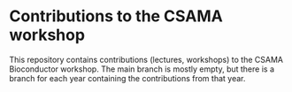 # Contributions to the CSAMA workshop

This repository contains contributions (lectures, workshops) to the CSAMA
Bioconductor workshop. The main branch is mostly empty, but there is a branch
for each year containing the contributions from that year.

